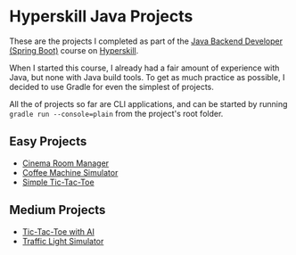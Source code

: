 # Hyperskill Java Projects

These are the projects I completed as part of the [Java Backend Developer (Spring Boot)](https://hyperskill.org/courses/12-java-backend-developer-spring-boot) course on [Hyperskill](https://hyperskill.org).

When I started this course, I already had a fair amount of experience with Java, but none with Java build tools. To get as much practice as possible, I decided to use Gradle for even the simplest of projects.

All the of projects so far are CLI applications, and can be started by running `gradle run --console=plain` from the project's root folder.

## Easy Projects

- [Cinema Room Manager](https://hyperskill.org/projects/133)
- [Coffee Machine Simulator](https://hyperskill.org/projects/33)
- [Simple Tic-Tac-Toe](https://hyperskill.org/projects/48)

## Medium Projects

- [Tic-Tac-Toe with AI](https://hyperskill.org/projects/81)
- [Traffic Light Simulator](https://hyperskill.org/projects/288)
